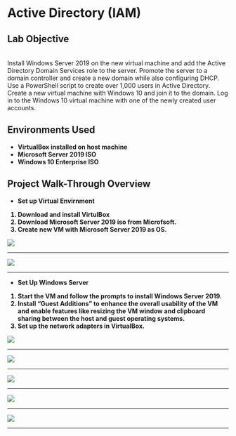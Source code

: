 <h1>Active Directory (IAM)</h1>

<h2>Lab Objective</h2>

<br>Install Windows Server 2019 on the new virtual machine and add the Active Directory Domain Services role to the server. Promote the server to a domain controller and create a new domain while also configuring DHCP. Use a PowerShell script to create over 1,000 users in Active Directory. Create a new virtual machine with Windows 10 and join it to the domain. Log in to the Windows 10 virtual machine with one of the newly created user accounts. <br />

<h2>Environments Used </h2>

- <b>VirtualBox installed on host machine<b/>
- <b>Microsoft Server 2019 ISO<b/>
- <b>Windows 10 Enterprise ISO<b/>

<h2>Project Walk-Through Overview </h2>

- <b>Set up Virtual Envirnment </b>

1. Download and install VirtulBox<br/>
2. Download Microsoft Server 2019 iso from Microfsoft.<br/>
3. Create new VM with Microsoft Server 2019 as OS.<br/>

 
<img src="https://i.imgur.com/FgaNsrh.png"/>

-----------------------------------------------

<img src="https://i.imgur.com/xJt4oBT.png"/>

-----------------------------------------------

- <b>Set Up Windows Server</b>

 1. Start the VM and follow the prompts to install Windows Server 2019.<br/>
 2. Install “Guest Additions” to enhance the overall usability of the VM and enable features like resizing the VM window and clipboard sharing between the host and guest operating systems.<br/>
 3. Set up the network adapters in VirtualBox.<br/>

 
<img src="https://i.imgur.com/fFOllVt.png"/>

-----------------------------------------------

<img src="https://i.imgur.com/mALx3jn.png"/>

-----------------------------------------------

<img src="https://i.imgur.com/uS5ghYi.png"/>

-----------------------------------------------

<img src="https://i.imgur.com/xpTDfso.png"/>

-----------------------------------------------

<img src="https://i.imgur.com/oE0cBJT.png"/>

-----------------------------------------------





















